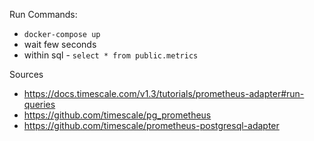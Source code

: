 Run Commands:
* ```docker-compose up```
* wait few seconds
* within sql - ```select * from public.metrics```

Sources
* https://docs.timescale.com/v1.3/tutorials/prometheus-adapter#run-queries
* https://github.com/timescale/pg_prometheus
* https://github.com/timescale/prometheus-postgresql-adapter
